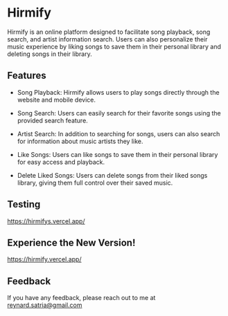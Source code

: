 # Hirmify

Hirmify is an online platform designed to facilitate song playback, song search, and artist information search. Users can also personalize their music experience by liking songs to save them in their personal library and deleting songs in their library.




## Features

- Song Playback: Hirmify allows users to play songs directly through the website and mobile device.

- Song Search: Users can easily search for their favorite songs using the provided search feature.

- Artist Search: In addition to searching for songs, users can also search for information about music artists they like.

- Like Songs: Users can like songs to save them in their personal library for easy access and playback.
  
- Delete Liked Songs: Users can delete songs from their liked songs library, giving them full control over their saved music.



## Testing

https://hirmifys.vercel.app/


## Experience the New Version!

https://hirmify.vercel.app/



## Feedback

If you have any feedback, please reach out to me at reynard.satria@gmail.com
